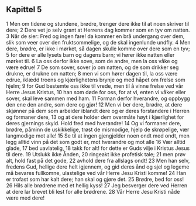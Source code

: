 ## Kapittel 5

1 Men om tidene og stundene, brødre, trenger dere ikke til at noen skriver til dere;
2 Dere vet jo selv grant at Herrens dag kommer som en tyv om natten.
3 Når de sier: Fred og ingen fare! da kommer en brå undergang over dem, slik som veer over den fruktsommelige, og de skal ingenlunde undfly.
4 Men dere, brødre, er ikke i mørket, så dagen skulle komme over dere som en tyv;
5 for dere er alle lysets barn og dagens barn; vi hører ikke natten eller mørket til.
6 La oss derfor ikke sove, som de andre, men la oss våke og være edrue!
7 De som sover, sover jo om natten, og de som drikker seg drukne, er drukne om natten;
8 men vi som hører dagen til, la oss være edrue, iklædd troens og kjærlighetens brynje og med håpet om frelse som hjelm;
9 for Gud bestemte oss ikke til vrede, men til å vinne frelse ved vår Herre Jesus Kristus,
10 han som døde for oss, for at vi, enten vi våker eller sover, skal leve sammen med ham.
11 Forman derfor hverandre, og oppbygg den ene den andre, som dere og gjør!
12 Men vi ber dere, brødre, at dere skjønner på dem som arbeider iblandt dere og er deres forstandere i Herren og formaner dere,
13 og at dere holder dem overmåte høyt i kjærlighet for deres gjernings skyld. Hold fred med hverandre!
14 Og vi formaner dere, brødre, påminn de uskikkelige, trøst de mismodige, hjelp de skrøpelige, vær langmodige mot alle!
15 Se til at ingen gjengjelder noen ondt med ondt, men legg alltid vinn på det som godt er, mot hverandre og mot alle
16 Vær alltid glade,
17 bed uavlatelig,
18 takk for alt! for dette er Guds vilje i Kristus Jesus til dere.
19 Utslukk ikke Ånden,
20 ringeakt ikke profetisk tale;
21 men prøv alt, hold fast på det gode,
22 avhold dere fra allslags ondt!
23 Men han selv, fredens Gud, hellige dere helt igjennem, og gid deres ånd og sjel og legeme må bevares fullkomne, ulastelige ved vår Herre Jesu Kristi komme!
24 Han er trofast som har kalt dere; han skal og gjøre det.
25 Brødre, bed for oss!
26 Hils alle brødrene med et hellig kyss!
27 Jeg besverger dere ved Herren at dere lar brevet bli lest for alle brødrene.
28 Vår Herre Jesu Kristi nåde være med dere!
